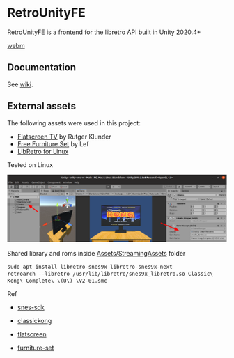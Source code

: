 # RetroUnityFE

RetroUnityFE is a frontend for the libretro API built in Unity 2020.4+

[webm](https://gfycat.com/PresentUnconsciousAmberpenshell)

## Documentation
See [wiki](https://github.com/Scorr/RetroUnity/wiki).

## External assets
The following assets were used in this project:
* [Flatscreen TV](https://www.assetstore.unity3d.com/en/#!/content/9721) by Rutger Klunder
* [Free Furniture Set](https://www.assetstore.unity3d.com/en/#!/content/26678) by Lef
* [LibRetro for Linux](http://dimitry-i.blogspot.com/2013/01/mononet-how-to-dynamically-load-native.html)


Tested on Linux

![](libretro.png)

Shared library and roms inside [Assets/StreamingAssets](Assets/StreamingAssets) folder

```
sudo apt install libretro-snes9x libretro-snes9x-next
retroarch --libretro /usr/lib/libretro/snes9x_libretro.so Classic\ Kong\ Complete\ \(U\) \V2-01.smc 
```


Ref

* [snes-sdk](https://github.com/optixx/snes-sdk)

* [classickong](https://github.com/nathancassano/classickong)

* [flatscreen](https://assetstore.unity.com/packages/3d/props/electronics/flatscreen-tv-9721)

* [furniture-set](https://assetstore.unity.com/packages/3d/props/furniture/free-furniture-set-26678)
